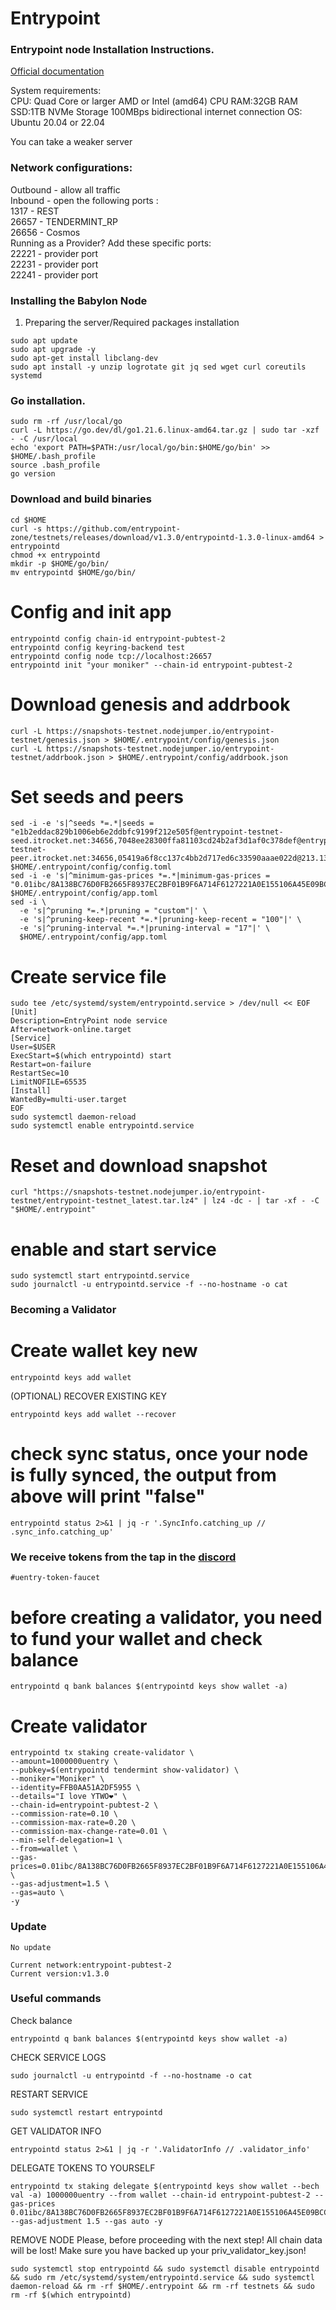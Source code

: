 # Entrypoint

### Entrypoint node Installation Instructions.

[Official documentation](https://docs.entrypoint.zone)

System requirements:</br>
CPU: Quad Core or larger AMD or Intel (amd64) CPU
RAM:32GB RAM
SSD:1TB NVMe Storage
100MBps bidirectional internet connection
OS: Ubuntu 20.04 or 22.04</br>

You can take a weaker server

### Network configurations: </br>
Outbound - allow all traffic </br>
Inbound - open the following ports :</br>
1317 - REST </br>
26657 - TENDERMINT_RP </br>
26656 - Cosmos </br>
Running as a Provider? Add these specific ports: </br>
22221 - provider port </br>
22231 - provider port </br>
22241 - provider port </br>

### Installing the Babylon Node

1. Preparing the server/Required packages installation</br>
```
sudo apt update
sudo apt upgrade -y
sudo apt-get install libclang-dev
sudo apt install -y unzip logrotate git jq sed wget curl coreutils systemd
```
### Go installation.
```
sudo rm -rf /usr/local/go
curl -L https://go.dev/dl/go1.21.6.linux-amd64.tar.gz | sudo tar -xzf - -C /usr/local
echo 'export PATH=$PATH:/usr/local/go/bin:$HOME/go/bin' >> $HOME/.bash_profile
source .bash_profile
go version
```

### Download and build binaries
```
cd $HOME
curl -s https://github.com/entrypoint-zone/testnets/releases/download/v1.3.0/entrypointd-1.3.0-linux-amd64 > entrypointd
chmod +x entrypointd
mkdir -p $HOME/go/bin/
mv entrypointd $HOME/go/bin/
```

# Config and init app
```
entrypointd config chain-id entrypoint-pubtest-2
entrypointd config keyring-backend test
entrypointd config node tcp://localhost:26657
entrypointd init "your moniker" --chain-id entrypoint-pubtest-2
```

# Download genesis and addrbook
```
curl -L https://snapshots-testnet.nodejumper.io/entrypoint-testnet/genesis.json > $HOME/.entrypoint/config/genesis.json
curl -L https://snapshots-testnet.nodejumper.io/entrypoint-testnet/addrbook.json > $HOME/.entrypoint/config/addrbook.json
```

# Set seeds and peers
```
sed -i -e 's|^seeds *=.*|seeds = "e1b2eddac829b1006eb6e2ddbfc9199f212e505f@entrypoint-testnet-seed.itrocket.net:34656,7048ee28300ffa81103cd24b2af3d1af0c378def@entrypoint-testnet-peer.itrocket.net:34656,05419a6f8cc137c4bb2d717ed6c33590aaae022d@213.133.100.172:26878,f7af71e7f32516f005192b21f1a83ca3f4fef4da@142.132.202.92:32256"|' $HOME/.entrypoint/config/config.toml
sed -i -e 's|^minimum-gas-prices *=.*|minimum-gas-prices = "0.01ibc/8A138BC76D0FB2665F8937EC2BF01B9F6A714F6127221A0E155106A45E09BCC5"|' $HOME/.entrypoint/config/app.toml
sed -i \
  -e 's|^pruning *=.*|pruning = "custom"|' \
  -e 's|^pruning-keep-recent *=.*|pruning-keep-recent = "100"|' \
  -e 's|^pruning-interval *=.*|pruning-interval = "17"|' \
  $HOME/.entrypoint/config/app.toml
```

# Create service file
```
sudo tee /etc/systemd/system/entrypointd.service > /dev/null << EOF
[Unit]
Description=EntryPoint node service
After=network-online.target
[Service]
User=$USER
ExecStart=$(which entrypointd) start
Restart=on-failure
RestartSec=10
LimitNOFILE=65535
[Install]
WantedBy=multi-user.target
EOF
sudo systemctl daemon-reload
sudo systemctl enable entrypointd.service
```

# Reset and download snapshot
```
curl "https://snapshots-testnet.nodejumper.io/entrypoint-testnet/entrypoint-testnet_latest.tar.lz4" | lz4 -dc - | tar -xf - -C "$HOME/.entrypoint"
```

# enable and start service
```
sudo systemctl start entrypointd.service
sudo journalctl -u entrypointd.service -f --no-hostname -o cat
```

### Becoming a Validator

# Create wallet key new
```
entrypointd keys add wallet
```

(OPTIONAL) RECOVER EXISTING KEY
```
entrypointd keys add wallet --recover
```

# check sync status, once your node is fully synced, the output from above will print "false"
```
entrypointd status 2>&1 | jq -r '.SyncInfo.catching_up // .sync_info.catching_up'
```

### We receive tokens from the tap in the [discord](https://discord.gg/ukdTEH4S8F)
```
#uentry-token-faucet
```

# before creating a validator, you need to fund your wallet and check balance
```
entrypointd q bank balances $(entrypointd keys show wallet -a) 
```
# Create validator
```
entrypointd tx staking create-validator \
--amount=1000000uentry \
--pubkey=$(entrypointd tendermint show-validator) \
--moniker="Moniker" \
--identity=FFB0AA51A2DF5955 \
--details="I love YTWO❤️" \
--chain-id=entrypoint-pubtest-2 \
--commission-rate=0.10 \
--commission-max-rate=0.20 \
--commission-max-change-rate=0.01 \
--min-self-delegation=1 \
--from=wallet \
--gas-prices=0.01ibc/8A138BC76D0FB2665F8937EC2BF01B9F6A714F6127221A0E155106A45E09BCC5 \
--gas-adjustment=1.5 \
--gas=auto \
-y 
```

### Update
```
No update

Current network:entrypoint-pubtest-2
Current version:v1.3.0
```

### Useful commands

Check balance
```
entrypointd q bank balances $(entrypointd keys show wallet -a) 
```

CHECK SERVICE LOGS
```
sudo journalctl -u entrypointd -f --no-hostname -o cat
```

RESTART SERVICE
```
sudo systemctl restart entrypointd
```

GET VALIDATOR INFO
```
entrypointd status 2>&1 | jq -r '.ValidatorInfo // .validator_info'
```

DELEGATE TOKENS TO YOURSELF
```
entrypointd tx staking delegate $(entrypointd keys show wallet --bech val -a) 1000000uentry --from wallet --chain-id entrypoint-pubtest-2 --gas-prices 0.01ibc/8A138BC76D0FB2665F8937EC2BF01B9F6A714F6127221A0E155106A45E09BCC5 --gas-adjustment 1.5 --gas auto -y 
```

REMOVE NODE
Please, before proceeding with the next step! All chain data will be lost! Make sure you have backed up your priv_validator_key.json!
```
sudo systemctl stop entrypointd && sudo systemctl disable entrypointd && sudo rm /etc/systemd/system/entrypointd.service && sudo systemctl daemon-reload && rm -rf $HOME/.entrypoint && rm -rf testnets && sudo rm -rf $(which entrypointd) 
```
